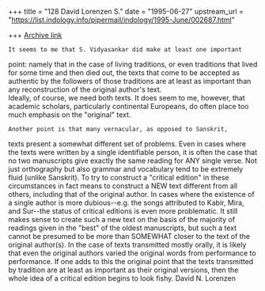 +++
title = "128 David Lorenzen S."
date = "1995-06-27"
upstream_url = "https://list.indology.info/pipermail/indology/1995-June/002687.html"

+++
[Archive link](https://list.indology.info/pipermail/indology/1995-June/002687.html)



	It seems to me that S. Vidyasankar did make at least one important
point: namely that in the case of living traditions, or even traditions
that lived for some time and then died out, the texts that come to be
accepted as authentic by the followers of those traditions are at least as
important than any reconstruction of the original author's text.  
Ideally, of course, we need both texts.  It does seem to me, however, 
that academic scholars, particularly continental Europeans, do often 
place too much emphasis on the "original" text.

	Another point is that many vernacular, as opposed to Sanskrit,
texts present a somewhat different set of problems.  Even in cases where
the texts were written by a single identifiable person, it is often the
case that no two manuscripts give exactly the same reading for ANY single
verse.  Not just orthography but also grammar and vocabulary tend to be
extremely fluid (unlike Sanskrit).  To try to construct a "critical
edition" in these circumstances in fact means to construct a NEW text
different from all others, including that of the original author.  In
cases where the existence of a single author is more dubious--e.g.  the
songs attributed to Kabir, Mira, and Sur--the status of critical editions
is even more problematic.  It still makes sense to create such a new text
on the basis of the majority of readings given in the "best" of the oldest
manuscripts, but such a text cannot be presumed to be more than SOMEWHAT
closer to the text of the original author(s).  In the case of texts
transmitted mostly orally, it is likely that even the original authors
varied the original words from performance to performance. If one adds to
this the original point that the texts transmitted by tradition are at
least as important as their original versions, then the whole idea of a
critical edition begins to look fishy. 
					David N. Lorenzen





